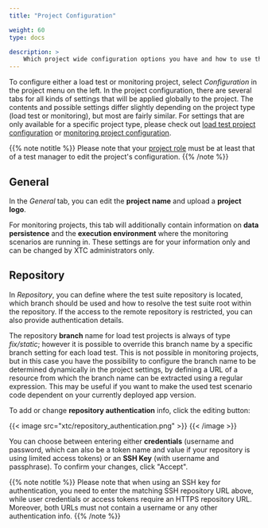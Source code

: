 ```yaml
---
title: "Project Configuration"

weight: 60
type: docs

description: >
    Which project wide configuration options you have and how to use them.
---
```


To configure either a load test or monitoring project, select _Configuration_ in the project menu on the left. In the project configuration, there are several tabs for all kinds of settings that will be applied globally to the project. The contents and possible settings differ slightly depending on the project type (load test or monitoring), but most are fairly similar. For settings that are only available for a specific project type, please check out [load test project configuration](../loadtesting/120-load-project-configuration/) or [monitoring project configuration](../monitoring/420-monitoring-configuration/).

{{% note notitle %}}
Please note that your [project role](../030-ui-structure/#user-roles-within-a-project) must be at least that of a test manager to edit the project's configuration.
{{% /note %}}

## General 

In the _General_ tab, you can edit the **project name** and upload a **project logo**. 

For monitoring projects, this tab will additionally contain information on **data persistence** and the **execution environment** where the monitoring scenarios are running in. These settings are for your information only and can be changed by XTC administrators only.

## Repository

In _Repository_, you can define where the test suite repository is located, which branch should be used and how to resolve the test suite root within the repository. If the access to the remote repository is restricted, you can also provide authentication details.

The repository **branch** name for load test projects is always of type _fix/static_; however it is possible to override this branch name by a specific branch setting for each load test. This is not possible in monitoring projects, but in this case you have the possibility to configure the branch name to be determined dynamically in the project settings, by defining a URL of a resource from which the branch name can be extracted using a regular expression. This may be useful if you want to make the used test scenario code dependent on your currently deployed app version.

To add or change **repository authentication** info, click the editing button:

{{< image src="xtc/repository_authentication.png" >}}
{{< /image >}} 

You can choose between entering either **credentials** (username and password, which can also be a token name and value if your repository is using limited access tokens) or an **SSH Key** (with username and passphrase). To confirm your changes, click "Accept".

{{% note notitle %}}
Please note that when using an SSH key for authentication, you need to enter the matching SSH repository URL above, while user credentials or access tokens require an HTTPS repository URL. Moreover, both URLs must not contain a username or any other authentication info.
{{% /note %}}
